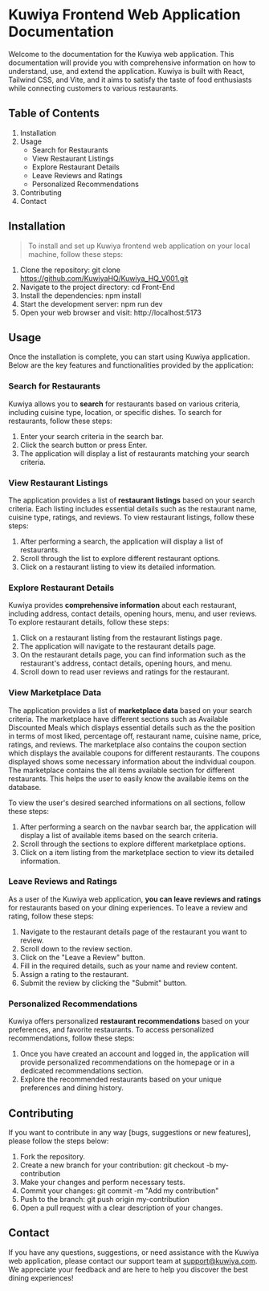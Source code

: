 # Kuwiya Frontend Web Application Documentation

Welcome to the documentation for the Kuwiya web application. This documentation will provide you with comprehensive information on how to understand, use, and extend the application. Kuwiya is built with React, Tailwind CSS, and Vite, and it aims to satisfy the taste of food enthusiasts while connecting customers to various restaurants.

## Table of Contents

1. Installation
2. Usage
   - Search for Restaurants
   - View Restaurant Listings
   - Explore Restaurant Details
   - Leave Reviews and Ratings
   - Personalized Recommendations
3. Contributing
4. Contact

## Installation

> To install and set up Kuwiya frontend web application on your local machine, follow these steps:

1. Clone the repository: git clone <https://github.com/KuwiyaHQ/Kuwiya_HQ_V001.git>
2. Navigate to the project directory: cd Front-End
3. Install the dependencies: npm install
4. Start the development server: npm run dev
5. Open your web browser and visit: http://localhost:5173

## Usage

Once the installation is complete, you can start using Kuwiya application. Below are the key features and functionalities provided by the application:

### Search for Restaurants

Kuwiya allows you to **search** for restaurants based on various criteria, including cuisine type, location, or specific dishes. To search for restaurants, follow these steps:

1. Enter your search criteria in the search bar.
2. Click the search button or press Enter.
3. The application will display a list of restaurants matching your search criteria.

### View Restaurant Listings

The application provides a list of **restaurant listings** based on your search criteria. Each listing includes essential details such as the restaurant name, cuisine type, ratings, and reviews. To view restaurant listings, follow these steps:

1. After performing a search, the application will display a list of restaurants.
2. Scroll through the list to explore different restaurant options.
3. Click on a restaurant listing to view its detailed information.

### Explore Restaurant Details

Kuwiya provides **comprehensive information** about each restaurant, including address, contact details, opening hours, menu, and user reviews. To explore restaurant details, follow these steps:

1. Click on a restaurant listing from the restaurant listings page.
2. The application will navigate to the restaurant details page.
3. On the restaurant details page, you can find information such as the restaurant's address, contact details, opening hours, and menu.
4. Scroll down to read user reviews and ratings for the restaurant.

### View Marketplace Data

The application provides a list of **marketplace data** based on your search criteria. The marketplace have different sections such as Available Discounted Meals which displays essential details such as the the position in terms of most liked, percentage off, restaurant name, cuisine name, price, ratings, and reviews.
The marketplace also contains the coupon section which displays the available coupons for different restaurants. The coupons displayed shows some necessary information about the individual coupon.
The marketplace contains the all items available section for different restaurants. This helps the user to easily know the available items on the database.

To view the user's desired searched informations on all sections, follow these steps:

1. After performing a search on the navbar search bar, the application will display a list of available items based on the search criteria.
2. Scroll through the sections to explore different marketplace options.
3. Click on a item listing from the marketplace section to view its detailed information.

### Leave Reviews and Ratings

As a user of the Kuwiya web application, **you can leave reviews and ratings** for restaurants based on your dining experiences. To leave a review and rating, follow these steps:

1. Navigate to the restaurant details page of the restaurant you want to review.
2. Scroll down to the review section.
3. Click on the "Leave a Review" button.
4. Fill in the required details, such as your name and review content.
5. Assign a rating to the restaurant.
6. Submit the review by clicking the "Submit" button.

### Personalized Recommendations

Kuwiya offers personalized **restaurant recommendations** based on your preferences, and favorite restaurants. To access personalized recommendations, follow these steps:

1. Once you have created an account and logged in, the application will provide personalized recommendations on the homepage or in a dedicated recommendations section.
2. Explore the recommended restaurants based on your unique preferences and dining history.

## Contributing

If you want to contribute in any way [bugs, suggestions or new features], please follow the steps below:

1. Fork the repository.
2. Create a new branch for your contribution: git checkout -b my-contribution
3. Make your changes and perform necessary tests.
4. Commit your changes: git commit -m "Add my contribution"
5. Push to the branch: git push origin my-contribution
6. Open a pull request with a clear description of your changes.

## Contact

If you have any questions, suggestions, or need assistance with the Kuwiya web application, please contact our support team at <support@kuwiya.com>. We appreciate your feedback and are here to help you discover the best dining experiences!
